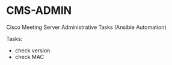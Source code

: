 # CMS-ADMIN
Cisco Meeting Server Administrative Tasks (Ansible Automation)

Tasks:
  - check version
  - check MAC
